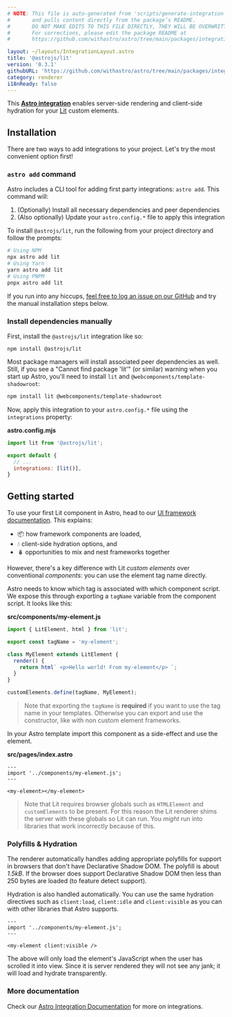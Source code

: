 ```yaml
---
# NOTE: This file is auto-generated from 'scripts/generate-integration-pages.ts'
#       and pulls content directly from the package’s README.
#       DO NOT MAKE EDITS TO THIS FILE DIRECTLY, THEY WILL BE OVERWRITTEN!
#       For corrections, please edit the package README at
#       https://github.com/withastro/astro/tree/main/packages/integrations/lit/

layout: ~/layouts/IntegrationLayout.astro
title: '@astrojs/lit'
version: '0.3.1'
githubURL: 'https://github.com/withastro/astro/tree/main/packages/integrations/lit/'
category: renderer
i18nReady: false
---
```


This **[Astro integration][astro-integration]** enables server-side rendering and client-side hydration for your [Lit](https://lit.dev/) custom elements.

## Installation

There are two ways to add integrations to your project. Let's try the most convenient option first!

### `astro add` command

Astro includes a CLI tool for adding first party integrations: `astro add`. This command will:

1.  (Optionally) Install all necessary dependencies and peer dependencies
2.  (Also optionally) Update your `astro.config.*` file to apply this integration

To install `@astrojs/lit`, run the following from your project directory and follow the prompts:

```sh
# Using NPM
npx astro add lit
# Using Yarn
yarn astro add lit
# Using PNPM
pnpx astro add lit
```

If you run into any hiccups, [feel free to log an issue on our GitHub](https://github.com/withastro/astro/issues) and try the manual installation steps below.

### Install dependencies manually

First, install the `@astrojs/lit` integration like so:

    npm install @astrojs/lit

Most package managers will install associated peer dependencies as well. Still, if you see a "Cannot find package 'lit'" (or similar) warning when you start up Astro, you'll need to install `lit` and `@webcomponents/template-shadowroot`:

```sh
npm install lit @webcomponents/template-shadowroot
```

Now, apply this integration to your `astro.config.*` file using the `integrations` property:

**astro.config.mjs**

```js
import lit from '@astrojs/lit';

export default {
  // ...
  integrations: [lit()],
}
```

## Getting started

To use your first Lit component in Astro, head to our [UI framework documentation][astro-ui-frameworks]. This explains:

*   📦 how framework components are loaded,
*   💧 client-side hydration options, and
*   🪆 opportunities to mix and nest frameworks together

However, there's a key difference with Lit *custom elements* over conventional *components*: you can use the element tag name directly.

Astro needs to know which tag is associated with which component script. We expose this through exporting a `tagName` variable from the component script. It looks like this:

**src/components/my-element.js**

```js
import { LitElement, html } from 'lit';

export const tagName = 'my-element';

class MyElement extends LitElement {
  render() {
    return html` <p>Hello world! From my-element</p> `;
  }
}

customElements.define(tagName, MyElement);
```

> Note that exporting the `tagName` is **required** if you want to use the tag name in your templates. Otherwise you can export and use the constructor, like with non custom element frameworks.

In your Astro template import this component as a side-effect and use the element.

**src/pages/index.astro**

```astro
---
import '../components/my-element.js';
---

<my-element></my-element>
```

> Note that Lit requires browser globals such as `HTMLElement` and `customElements` to be present. For this reason the Lit renderer shims the server with these globals so Lit can run. You *might* run into libraries that work incorrectly because of this.

### Polyfills & Hydration

The renderer automatically handles adding appropriate polyfills for support in browsers that don't have Declarative Shadow DOM. The polyfill is about *1.5kB*. If the browser does support Declarative Shadow DOM then less than 250 bytes are loaded (to feature detect support).

Hydration is also handled automatically. You can use the same hydration directives such as `client:load`, `client:idle` and `client:visible` as you can with other libraries that Astro supports.

```astro
---
import '../components/my-element.js';
---

<my-element client:visible />
```

The above will only load the element's JavaScript when the user has scrolled it into view. Since it is server rendered they will not see any jank; it will load and hydrate transparently.

### More documentation

Check our [Astro Integration Documentation][astro-integration] for more on integrations.

[astro-integration]: /en/guides/integrations-guide/

[astro-ui-frameworks]: /en/core-concepts/framework-components/
